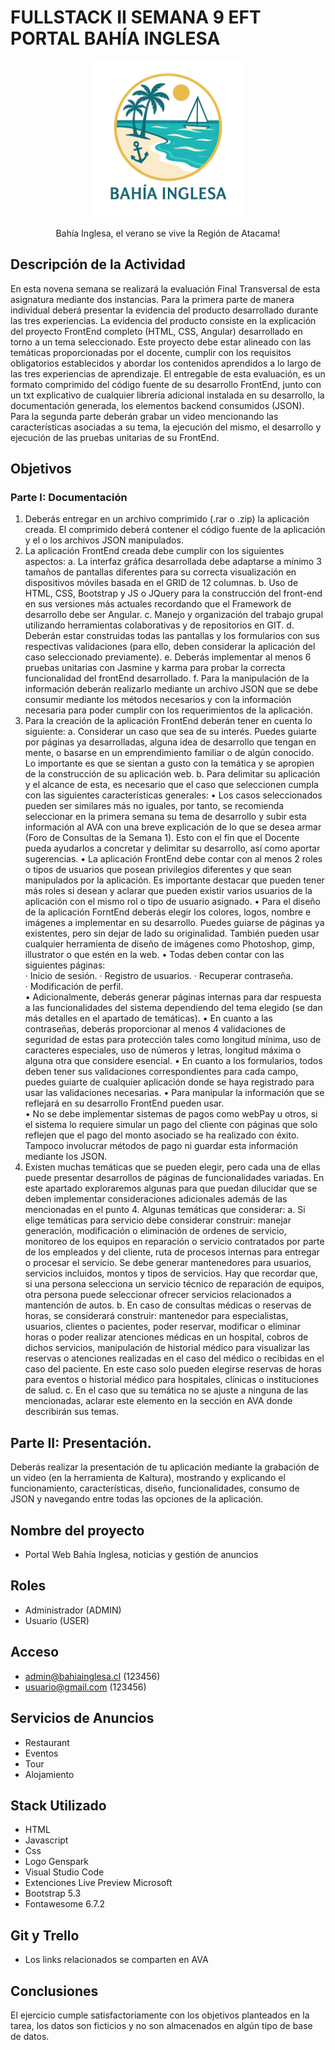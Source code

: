# FULLSTACK II SEMANA 9 EFT PORTAL BAHÍA INGLESA 

<p align="center">
  <img src="public/img/logo_bahia.png" alt="Logo" width="250">
</p>

<div style="text-align:center;">
  Bahía Inglesa, el verano se vive la Región de Atacama!
</div>

## Descripción de la Actividad
En esta novena semana se realizará la evaluación Final Transversal de esta asignatura mediante dos instancias. Para la primera parte de manera individual deberá presentar la evidencia del producto desarrollado durante las tres experiencias. La evidencia del producto consiste en la explicación del proyecto FrontEnd completo (HTML, CSS, Angular) desarrollado en torno a un tema seleccionado. Este proyecto debe estar alineado con las temáticas proporcionadas por el docente, cumplir con los requisitos obligatorios establecidos y abordar los contenidos aprendidos a lo largo de las tres experiencias de aprendizaje. El entregable de esta evaluación, es un formato comprimido del código fuente de su desarrollo FrontEnd, junto con un txt explicativo de cualquier librería adicional instalada en su desarrollo, la documentación generada, los elementos backend consumidos (JSON). Para la segunda parte deberán grabar un video mencionando las características asociadas a su tema, la ejecución del mismo, el desarrollo y ejecución de las pruebas unitarias de su FrontEnd.  

## Objetivos

### Parte I: Documentación 

1.	Deberás entregar en un archivo comprimido (.rar o .zip) la aplicación creada. El comprimido deberá contener el código fuente de la aplicación y el o los archivos JSON manipulados.
2.	La aplicación FrontEnd creada debe cumplir con los siguientes aspectos: 
a.	La interfaz gráfica desarrollada debe adaptarse a mínimo 3 tamaños de pantallas diferentes para su correcta visualización en dispositivos móviles basada en el GRID de 12 columnas.
b.	Uso de HTML, CSS, Bootstrap y JS o JQuery para la construcción del front-end en sus versiones más actuales recordando que el Framework de desarrollo debe ser Angular.
c.	Manejo y organización del trabajo grupal utilizando herramientas colaborativas y de repositorios en GIT.
d.	Deberán estar construidas todas las pantallas y los formularios con sus respectivas validaciones (para ello, deben considerar la aplicación del caso seleccionado previamente).
e.	Deberás implementar al menos 6 pruebas unitarias con Jasmine y karma para probar la correcta funcionalidad del frontEnd desarrollado.
f.	Para la manipulación de la información deberán realizarlo mediante un archivo JSON que se debe consumir mediante los métodos necesarios y con la información necesaria para poder cumplir con los requerimientos de la aplicación. 
3.	Para la creación de la aplicación FrontEnd deberán tener en cuenta lo siguiente: 
a.	Considerar un caso que sea de su interés. Puedes guiarte por páginas ya desarrolladas, alguna idea de desarrollo que tengan en mente, o basarse en un emprendimiento familiar o de algún conocido. Lo importante es que se sientan a gusto con la temática y se apropien de la construcción de su aplicación web. 
b.	Para delimitar su aplicación y el alcance de esta, es necesario que el caso que seleccionen cumpla con las siguientes características generales: 
•	Los casos seleccionados pueden ser similares más no iguales, por tanto, se recomienda seleccionar en la primera semana su tema de desarrollo y subir esta información al AVA con una breve explicación de lo que se desea armar (Foro de Consultas de la Semana 1). Esto con el fin que el Docente pueda ayudarlos a concretar y delimitar su desarrollo, así como aportar sugerencias.
•	 La aplicación FrontEnd debe contar con al menos 2 roles o tipos de usuarios que posean privilegios diferentes y que sean manipulados por la aplicación. Es importante destacar que pueden tener más roles si desean y aclarar que pueden existir varios usuarios de la aplicación con el mismo rol o tipo de usuario asignado. 
•	Para el diseño de la aplicación ForntEnd deberás elegir los colores, logos, nombre e imágenes a implementar en su desarrollo. Puedes guiarse de páginas ya existentes, pero sin dejar de lado su originalidad. También pueden usar cualquier herramienta de diseño de imágenes como Photoshop, gimp, illustrator o que estén en la web. 
•	Todas deben contar con las siguientes páginas:  
·	Inicio de sesión. 
·	Registro de usuarios. 
·	Recuperar contraseña.  
·	Modificación de perfil.  
•	Adicionalmente, deberás generar páginas internas para dar respuesta a las funcionalidades del sistema dependiendo del tema elegido (se dan más detalles en el apartado de temáticas). 
•	En cuanto a las contraseñas, deberás proporcionar al menos 4 validaciones de seguridad de estas para protección tales como longitud mínima, uso de caracteres especiales, uso de números y letras, longitud máxima o alguna otra que considere esencial. 
•	En cuanto a los formularios, todos deben tener sus validaciones correspondientes para cada campo, puedes guiarte de cualquier aplicación donde se haya registrado para usar las validaciones necesarias. 
•	Para manipular la información que se reflejará en su desarrollo FrontEnd pueden usar.  
•	No se debe implementar sistemas de pagos como webPay u otros, si el sistema lo requiere simular un pago del cliente con páginas que solo reflejen que el pago del monto asociado se ha realizado con éxito. Tampoco involucrar métodos de pago ni guardar esta información mediante los JSON.
 
4.	Existen muchas temáticas que se pueden elegir, pero cada una de ellas puede presentar desarrollos de páginas de funcionalidades variadas. En este apartado exploraremos algunas para que puedan dilucidar que se deben implementar consideraciones adicionales además de las mencionadas en el punto 4. Algunas temáticas que considerar: 
a.	Si elige temáticas para servicio debe considerar construir: manejar generación, modificación o eliminación de ordenes de servicio, monitoreo de los equipos en reparación o servicio contratados por parte de los empleados y del cliente, ruta de procesos internas para entregar o procesar el servicio. Se debe generar mantenedores para usuarios, servicios incluidos, montos y tipos de servicios. Hay que recordar que, si una persona selecciona un servicio técnico de reparación de equipos, otra persona puede seleccionar ofrecer servicios relacionados a mantención de autos. 
b.	En caso de consultas médicas o reservas de horas, se considerará construir: mantenedor para especialistas, usuarios, clientes o pacientes, poder reservar, modificar o eliminar horas o poder realizar atenciones médicas en un hospital, cobros de dichos servicios, manipulación de historial médico para visualizar las reservas o atenciones realizadas en el caso del médico o recibidas en el caso del paciente. En este caso solo pueden elegirse reservas de horas para eventos o historial médico para hospitales, clínicas o instituciones de salud. 
c.	En el caso que su temática no se ajuste a ninguna de las mencionadas, aclarar este elemento en la sección en AVA donde describirán sus temas.
 
## Parte II: Presentación.

Deberás realizar la presentación de tu aplicación mediante la grabación de un video (en la herramienta de Kaltura), mostrando y explicando el funcionamiento, características, diseño, funcionalidades, consumo de JSON y navegando entre todas las opciones de la aplicación.

## Nombre del proyecto
- Portal Web Bahía Inglesa, noticias y gestión de anuncios

## Roles
- Administrador (ADMIN)
- Usuario (USER)

## Acceso

- admin@bahiainglesa.cl (123456)
- usuario@gmail.com (123456)

## Servicios de Anuncios

- Restaurant
- Eventos
- Tour
- Alojamiento

## Stack Utilizado
- HTML
- Javascript
- Css
- Logo Genspark
- Visual Studio Code
- Extenciones Live Preview Microsoft
- Bootstrap 5.3
- Fontawesome 6.7.2

## Git y Trello
- Los links relacionados se comparten en AVA

## Conclusiones
El ejercicio cumple satisfactoriamente con los objetivos planteados en la tarea, los datos son ficticios y no son almacenados en algún tipo de base de datos.
